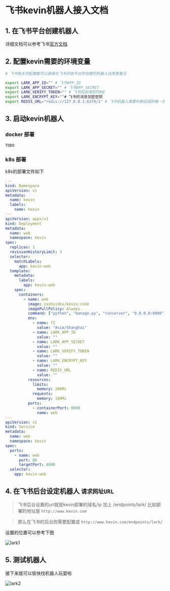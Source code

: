 # 飞书kevin机器人接入文档

## 1. 在飞书平台创建机器人

详细文档可以参考飞书[官方文档](https://open.feishu.cn/document/uQjL04CN/uYTMuYTMuYTM)

## 2. 配置kevin需要的环境变量

``` bash
# 飞书相关的配置都可以直接在飞书开放平台你创建的机器人应用里看见

export LARK_APP_ID="" # 飞书APP_ID
export LARK_APP_SECRET="" # 飞书APP_SECRET
export LARK_VERIFY_TOKEN="" # 飞书校验用的TOKE
export LARK_ENCRYPT_KEY=""# 飞书的消息加密密钥
export REDIS_URL="redis://127.0.0.1:6379/1" # 飞书机器人需要判断回调的唯一性，所以需要依赖redis
```

## 3. 启动kevin机器人

### docker 部署

``` bash
TODO
```

### k8s 部署

k8s的部署文件如下

``` yaml
---
kind: Namespace
apiVersion: v1
metadata:
  name: kevin
  labels:
    name: kevin
---
apiVersion: apps/v1
kind: Deployment
metadata:
  name: web
  namespace: kevin
spec:
  replicas: 1
  revisionHistoryLimit: 3
  selector:
    matchLabels:
      app: kevin-web
  template:
    metadata:
      labels:
        app: kevin-web
    spec:
      containers:
        - name: web
          image: zaihuidev/kevin:code
          imagePullPolicy: Always
          command: ["python", "manage.py", "runserver", "0.0.0.0:8000"]
          env:
            - name: TZ
              value: "Asia/Shanghai"
            - name: LARK_APP_ID
              value: ""
            - name: LARK_APP_SECRET
              value: ""
            - name: LARK_VERIFY_TOKEN
              value: ""
            - name: LARK_ENCRYPT_KEY
              value: ""
            - name: REDIS_URL
              value: ""
          resources:
            limits:
              memory: 200Mi
            requests:
              memory: 100Mi
          ports:
            - containerPort: 8000
              name: web
---
apiVersion: v1
kind: Service
metadata:
  name: web
  namespace: kevin
spec:
  ports:
    - name: web
      port: 80
      targetPort: 8000
  selector:
    app: kevin-web
```

## 4. 在飞书后台设定机器人 `请求网址URL`

> 飞书后台设置的url就是kevin部署的域名/ip 加上 /endpoints/lark/
> 比如部署的地址是 `http://www.kevin.com`

> 那么在飞书的后台则需要配置成 `http://www.kevin.com/endpoints/lark/`

设置的位置可以参考下图

![lark1](https://user-images.githubusercontent.com/24697284/97655228-8ea17400-1a9f-11eb-93a4-18dd5bcec6b3.png)

## 5. 测试机器人

接下来就可以愉快找机器人玩耍啦

![lark2](https://user-images.githubusercontent.com/24697284/97655586-6a926280-1aa0-11eb-88d3-37d6dd9dee3a.png)
